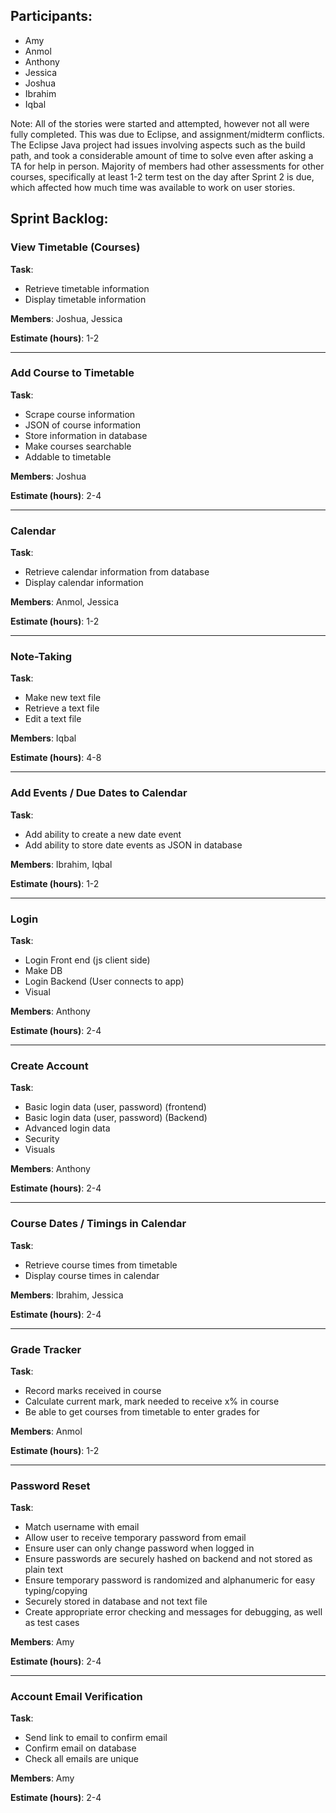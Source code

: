 ## Participants:

- Amy
- Anmol
- Anthony
- Jessica
- Joshua
- Ibrahim
- Iqbal

Note: All of the stories were started and attempted, however not all were fully completed. This was due to Eclipse, and assignment/midterm conflicts. The Eclipse Java project had issues involving aspects such as the build path, and took a considerable amount of time to solve even after asking a TA for help in person. Majority of members had other assessments for other courses, specifically at least 1-2 term test on the day after Sprint 2 is due, which affected how much time was available to work on user stories.

## Sprint Backlog:

### **View Timetable (Courses)**
**Task**:
- Retrieve timetable information
- Display timetable information  

**Members**: Joshua, Jessica

**Estimate (hours)**: 1-2
______________________________________

### **Add Course to Timetable**
**Task**:
- Scrape course information
- JSON of course information
- Store information in database
- Make courses searchable
- Addable to timetable

**Members**: Joshua

**Estimate (hours)**: 2-4
______________________________________

### **Calendar**
**Task**:
- Retrieve calendar information from database
- Display calendar information

**Members**: Anmol, Jessica

**Estimate (hours)**: 1-2
______________________________________

### **Note-Taking**
**Task**:
- Make new text file
- Retrieve a text file
- Edit a text file

**Members**: Iqbal

**Estimate (hours)**: 4-8
______________________________________

### **Add Events / Due Dates to Calendar**
**Task**:
- Add ability to create a new date event
- Add ability to store date events as JSON in database

**Members**: Ibrahim, Iqbal

**Estimate (hours)**: 1-2
______________________________________


### **Login**
**Task**:
- Login Front end (js client side)
- Make DB
- Login Backend (User connects to app)
- Visual 

**Members**: Anthony

**Estimate (hours)**: 2-4
______________________________________

### **Create Account**
**Task**:
- Basic login data (user, password) (frontend)
- Basic login data (user, password) (Backend)
- Advanced login data
- Security
- Visuals

**Members**: Anthony

**Estimate (hours)**: 2-4
______________________________________

### **Course Dates / Timings in Calendar**
**Task**:
- Retrieve course times from timetable
- Display course times in calendar

**Members**: Ibrahim, Jessica

**Estimate (hours)**: 2-4
______________________________________

### **Grade Tracker**
**Task**:
- Record marks received in course
- Calculate current mark, mark needed to receive x% in course
- Be able to get courses from timetable to enter grades for

**Members**: Anmol

**Estimate (hours)**: 1-2
______________________________________

### **Password Reset**
**Task**:
- Match username with email
- Allow user to receive temporary password from email
- Ensure user can only change password when logged in
- Ensure passwords are securely hashed on backend and not stored as plain text
- Ensure temporary password is randomized and alphanumeric for easy typing/copying
- Securely stored in database and not text file
- Create appropriate error checking and messages for debugging, as well as test cases

**Members**: Amy

**Estimate (hours)**: 2-4
______________________________________

### **Account Email Verification**
**Task**:
- Send link to email to confirm email
- Confirm email on database
- Check all emails are unique

**Members**: Amy

**Estimate (hours)**: 2-4
